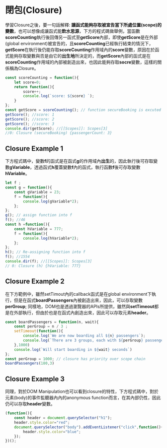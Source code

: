 # 閉包(Closure)

學習Closure之後，要一句話解釋: **讓函式能夠存取被宣告當下所處位置(scope)的變數**，也可以想像成讓函式能**飲水思源**，下方的程式碼做舉例，當函數**scoreCounting**執行後回傳另一函式至**getScore**內部，即使**getScore**是在外部(global environment)被宣告的，且**scoreCounting**已經執行結束的情況下，**getScore**在執行後仍能存取**scoreCounting**作用域內的**score**變數，原因在於函式能夠存取變數與否是由它的**出生地**所決定的，而**getScore**內部的函式是在**scoreCounting**作用域的內部被創造出來，也因此能夠存取**socre**變數，這樣的關係稱為Closure。

```js
const scoreCounting = function(){
    let score=0;
    return function(){
        score++;
        console.log(`score: ${score} `);
    }
};
const getScore = scoreCounting(); // function secureBooking is excuted and returned a function to booker
getScore(); //score: 1
getScore(); //score: 2 
getScore(); //score: 3
console.dir(getScore); //[[Scopes]]: Scopes[3]
//0: Closure (secureBooking) {passengerCount: 3}
```
## Closure Example 1

下方程式碼中，變數**f**的函式是在函式**g**的作用域內**出生**的，因此執行後可存取變數**gVariable**，透過函式**h**覆蓋變數**f**內的函式，執行函數**f**後可存取變數**hVariable**。
```js
let f ;
const g = function(){
    const gVariable = 23;
    f = function(){
        console.log(gVariable*2);
    };
};
g(); // assign function into f
f(); //46
const h =function(){
    const hVariable = 777;
    f = function(){
        console.log(hVariable*2);
    };
};
h(); // Re-assigning function into f
f(); //1554
console.dir(f); //[[Scopes]]: Scopes[3]
// 0: Closure (h) {hVariable: 777}
```

## Closure Example 2

在下方範例中，雖然setTimout內的callback函式是在global environment下執行，但是在函式**boardPassengers**內被創造出來，因此，可以存取變數**perGroup**;
同樣地，DOM也是透過瀏覽器的APIs所提供，雖然與**setTimeout**都是在外部執行，但由於也是在函式內創造出來，因此可以存取元素**header**。
```js
const boardPassengers = function(n, wait){
    const perGroup = n / 3 ;
    setTimeout(function(){
        console.log(`We are now boarding all ${n} passengers`);
        console.log(`There are 3 groups, each with ${perGroup} passengers`);
    },1000)
    console.log(`Will start boarding in ${wait} seconds`)
};
const perGroup = 1000; // closure has priority over scope chain
boardPassengers(180,3)

```

## Closure Example 3
同理，對於DOM Manipulation也可以看到closure的特性，下方程式碼中，對於元素(body)的事件監聽器內內的anonymous function而言，在其內部仍性，因此仍可以存取**header**變數。
```js
(function(){
    const header = document.querySelector("h1");
    header.style.color="red";
    document.querySelector("body").addEventListener("click",function(){
        header.style.color="blue";
    });
})();
```
